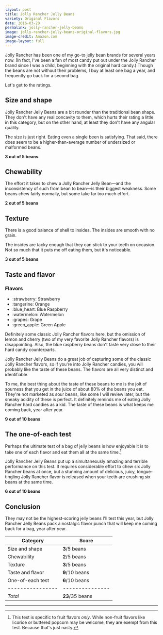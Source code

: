 ```yaml
---
layout: post
title: Jolly Rancher Jelly Beans
variety: Original Flavors
date: 2016-03-20
permalink: jolly-rancher-jelly-beans
image: jolly-rancher-jelly-beans-original-flavors.jpg
image-credit: Amazon.com
image-layout: full
---
```


Jolly Rancher has been one of my go-to jelly bean brands for several years now.
(In fact, I've been a fan of most candy put out under the Jolly Rancher brand
since I was a child, beginning with the original hard candy.)
Though the beans are not without their problems, I buy at least one bag a year,
and frequently go back for a second bag.

Let's get to the ratings.


## Size and shape

Jolly Rancher Jelly Beans are a bit rounder than the traditional bean shape.
They don't have any real concavity to them,
which hurts their rating a little in this category,
but on the other hand, at least they don't have any angular quality.

The size is just right. Eating even a single been is satisfying.
That said, there does seem to be a higher-than-average number of
undersized or malformed beans.

**3 out of 5 beans**


## Chewability

The effort it takes to chew a Jolly Rancher Jelly Bean—and the inconsistency
of such from bean to bean—is their biggest weakness.
Some beans chew fairly normally, but some take far too much effort.

**2 out of 5 beans**


## Texture

There is a good balance of shell to insides.
The insides are smooth with no grain.

The insides are tacky enough that they can stick to your teeth on occasion.
Not so much that it puts me off eating them, but it's noticeable.

**3 out of 5 beans**


## Taste and flavor

<div class="inset">
    <h3>Flavors</h3>
    <ul class="emoji-list">
        <li>:strawberry: Strawberry</li>
        <li>:tangerine: Orange</li>
        <li>:blue_heart: Blue Raspberry</li>
        <li>:watermelon: Watermelon</li>
        <li>:grapes: Grape</li>
        <li>:green_apple: Green Apple</li>
    </ul>
    <p>
        Definitely some classic Jolly Rancher flavors here,
        but the omission of lemon and cherry
        (two of my very favorite Jolly Rancher flavors) is disappointing.
        Also, the blue raspberry beans don't taste very close
        to their hard candy counterparts.
    </p>
</div>

Jolly Rancher Jelly Beans do a great job of capturing some of the
classic Jolly Rancher flavors, so if you're into Jolly Rancher candies,
you will probably like the taste of these beans.
The flavors are all very distinct and identifiable.

To me, the best thing about the taste of these beans to me is the jolt of
sourness that you get in the juice of about 80% of the beans you eat.
They're not marketed as sour beans, like some I will review later,
but the sneaky acidity of these is perfect.
It definitely reminds me of eating Jolly Rancher hard candies as a kid.
The taste of these beans is what keeps me coming back, year after year.

**9 out of 10 beans**


## The one-of-each test

Perhaps the ultimate test of a bag of jelly beans is how enjoyable it is
to take one of each flavor and eat them all at the same time.[^1]

Jolly Rancher Jelly Beans put up a simultaneously
amazing and terrible performance on this test.
It requires considerable effort to chew six Jolly Rancher beans at once,
but a stunning amount of delicious, juicy, tongue-tingling Jolly Rancher flavor
is released when your teeth are crushing six beans at the same time.

**6 out of 10 beans**


## Conclusion

They may not be the highest-scoring jelly beans I'll test this year,
but Jolly Rancher Jelly Beans pack a nostalgic flavor punch
that will keep me coming back for a bag, year after year.

Category         | Score
---------------- | ---------------
Size and shape   | **3**/5 beans
Chewability      | **2**/5 beans
Texture          | **3**/5 beans
Taste and flavor | **9**/10 beans
One-of-each test | **6**/10 beans
---------------- | ---------------
_Total_          | **23**/35 beans


---

[^1]: This test is specific to fruit flavors _only_. While non-fruit flavors like licorice or buttered popcorn may be welcome, they are exempt from this test. Because that's just nasty.

